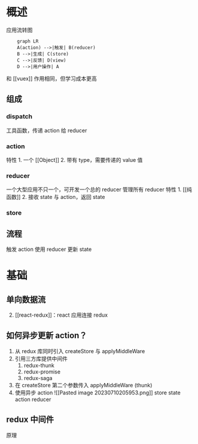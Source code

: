 # 概述
应用流转图
```mermaid
	graph LR
	A(action) -->|触发| B(reducer)
	B -->|生成| C(store)
	C -->|反馈| D(view)
	D -->|用户操作| A
```
和 [[vuex]] 作用相同，但学习成本更高
## 组成
###  dispatch
工具函数，传递 action 给 reducer
###  action
特性
	1. 一个 [[Object]] 
	2. 带有 type，需要传递的 value 值
###  reducer
一个大型应用不只一个，可开发一个总的 reducer 管理所有 reducer
特性
	1.  [[纯函数]] 
	2. 接收 state 与 action，返回 state
###  store

## 流程
触发 action
使用 reducer 更新 state
# 基础
##  单向数据流
2. [[react-redux]]：react 应用连接 redux

## 如何异步更新 action？
1. 从 redux 库同时引入 createStore 与 applyMiddleWare
2. 引用三方库提供中间件
	1. redux-thunk
	2. redux-promise
	3. redux-saga
3. 在 createStore 第二个参数传入 applyMiddleWare (thunk)
4. 使用异步 action ![[Pasted image 20230710205953.png]] 
store
state
action
reducer
## redux 中间件
原理
